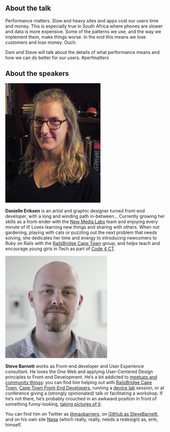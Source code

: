 ## About the talk

Performance matters. Slow and heavy sites and apps cost our users time and money. This is especially true in South Africa where phones are slower and data is more expensive. Some of the patterns we use, and the way we implement them, make things worse. In the end this means we lose customers and lose money. Ouch.

Dani and Steve will talk about the details of what performance means and how we can do better for our users. #perfmatters

## About the speakers

![](img/dani.jpg)

**Danielle Eriksen** is an artist and graphic designer turned front-end developer, with a long and winding path in-between... Currently growing her skills as a front-ender with the [New Media Labs](http://newmedialabs.co.za/) team and enjoying every minute of it! Loves learning new things and sharing with others. When not gardening, playing with cats or puzzling out the next problem that needs solving, she dedicates her time and energy to introducing newcomers to Ruby on Rails with the [RailsBridge Cape Town](https://railsbridgecapetown.org/) group, and helps teach and encourage young girls in Tech as part of [Code 4 CT](http://code4ct.com/).

![](img/steve.jpg)

**Steve Barnett** works as Front-end developer and User Experience consultant. He loves the One Web and applying User-Centered Design principles to Front-end Development. He’s a bit addicted to [meetups and community things](https://naga.co.za/community/): you can find him helping out with [RailsBridge Cape Town](https://railsbridgecapetown.org/), [Cape Town Front-End Developers](http://www.meetup.com/ctfeds/), running a [device lab](http://devicelab.co.za/) session, or at conference giving a (strongly opinionated) talk or facilitating a workshop. If he’s not there, he’s probably crouched in an awkward position in front of something funny-looking, [taking pictures of it](https://www.flickr.com/photos/maximilianbarners/).

You can find him on Twitter as [@maxbarners](https://twitter.com/maxbarners), on [GitHub as SteveBarnett](https://github.com/SteveBarnett/), and on his own site [Naga](http://naga.co.za/) (which really, really, needs a redesign) as, erm, himself.
